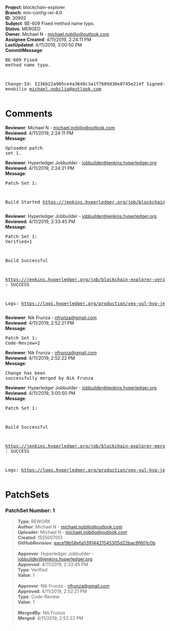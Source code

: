 <strong>Project</strong>: blockchain-explorer</br><strong>Branch</strong>: min-config-rel-4.0<br><strong>ID</strong>: 30902<br><strong>Subject</strong>: BE-609 Fixed method name typo.<br><strong>Status</strong>: MERGED<br><strong>Owner</strong>: Michael N - michael.nobilio@outlook.com<br><strong>Assignee</strong>:<strong>Created</strong>: 4/11/2019, 2:24:11 PM<br><strong>LastUpdated</strong>: 4/11/2019, 3:00:50 PM<br><strong>CommitMessage</strong>:<br><pre>BE-609 Fixed method name typo.

Change-Id: I236b22a905ce4a3648c3a1f7689d30e0745e214f
Signed-off-by: mnobilio <michael.nobilio@outlook.com>
</pre><h1>Comments</h1><strong>Reviewer</strong>: Michael N - michael.nobilio@outlook.com<br><strong>Reviewed</strong>: 4/11/2019, 2:24:11 PM<br><strong>Message</strong>: <pre>Uploaded patch set 1.</pre><strong>Reviewer</strong>: Hyperledger Jobbuilder - jobbuilder@jenkins.hyperledger.org<br><strong>Reviewed</strong>: 4/11/2019, 2:24:21 PM<br><strong>Message</strong>: <pre>Patch Set 1:

Build Started https://jenkins.hyperledger.org/job/blockchain-explorer-verify-x86_64/116/</pre><strong>Reviewer</strong>: Hyperledger Jobbuilder - jobbuilder@jenkins.hyperledger.org<br><strong>Reviewed</strong>: 4/11/2019, 2:33:45 PM<br><strong>Message</strong>: <pre>Patch Set 1: Verified+1

Build Successful 

https://jenkins.hyperledger.org/job/blockchain-explorer-verify-x86_64/116/ : SUCCESS

Logs: https://logs.hyperledger.org/production/vex-yul-hyp-jenkins-3/blockchain-explorer-verify-x86_64/116</pre><strong>Reviewer</strong>: Nik Frunza - nfrunza@gmail.com<br><strong>Reviewed</strong>: 4/11/2019, 2:52:21 PM<br><strong>Message</strong>: <pre>Patch Set 1: Code-Review+2</pre><strong>Reviewer</strong>: Nik Frunza - nfrunza@gmail.com<br><strong>Reviewed</strong>: 4/11/2019, 2:52:22 PM<br><strong>Message</strong>: <pre>Change has been successfully merged by Nik Frunza</pre><strong>Reviewer</strong>: Hyperledger Jobbuilder - jobbuilder@jenkins.hyperledger.org<br><strong>Reviewed</strong>: 4/11/2019, 3:00:50 PM<br><strong>Message</strong>: <pre>Patch Set 1:

Build Successful 

https://jenkins.hyperledger.org/job/blockchain-explorer-merge-x86_64/63/ : SUCCESS

Logs: https://logs.hyperledger.org/production/vex-yul-hyp-jenkins-3/blockchain-explorer-merge-x86_64/63</pre><h1>PatchSets</h1><h3>PatchSet Number: 1</h3><blockquote><strong>Type</strong>: REWORK<br><strong>Author</strong>: Michael N - michael.nobilio@outlook.com<br><strong>Uploader</strong>: Michael N - michael.nobilio@outlook.com<br><strong>Created</strong>: 1555007051<br><strong>GitHubRevision</strong>: [eace19b58efa03914421545305d22bac8f601c0b](https://github.com/hyperledger/blockchain-explorer/commit/eace19b58efa03914421545305d22bac8f601c0b)<br><br><strong>Approver</strong>: Hyperledger Jobbuilder - jobbuilder@jenkins.hyperledger.org<br><strong>Approved</strong>: 4/11/2019, 2:33:45 PM<br><strong>Type</strong>: Verified<br><strong>Value</strong>: 1<br><br><strong>Approver</strong>: Nik Frunza - nfrunza@gmail.com<br><strong>Approved</strong>: 4/11/2019, 2:52:21 PM<br><strong>Type</strong>: Code-Review<br><strong>Value</strong>: 1<br><br><strong>MergedBy</strong>: Nik Frunza<br><strong>Merged</strong>: 4/11/2019, 2:52:22 PM<br><br></blockquote>